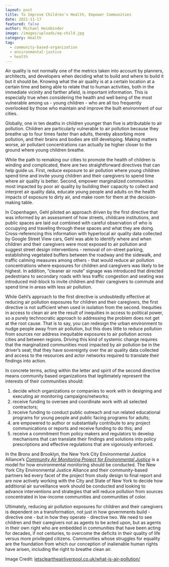 ```yaml
---
layout: post
title: To Improve Children's Health, Empower Communities
date: 2021-11-17
featured: false
author: Michael Heimbinder
image: /images/uploads/aq-child.jpg
category: Health
tag:
  - community-based-organization
  - environmental-justice
  - health
---
```


Air quality is not normally one of the metrics taken into account by planners, architects, and developers when deciding what to build and where to build it but it should be. Knowing what the air quality is at a certain location at a certain time and being able to relate that to human activities, both in the immediate vicinity and farther afield, is important information. This is especially true when considering the health and well being of the most vulnerable among us - young children - who are all too frequently overlooked by those who maintain and improve the built environment of our cities.

Globally, one in ten deaths in children younger than five is attributable to air pollution. Children are particularly vulnerable to air pollution because they breathe up to four times faster than adults, thereby absorbing more pollution, and their brains and bodies are still developing. Making matters worse, air pollutant concentrations can actually be higher closer to the ground where young children breathe.

While the path to remaking our cities to promote the health of children is winding and complicated, there are two straightforward directives that can help guide us. First, reduce exposure to air pollution where young children spend time and invite young children and their caregivers to spend time where air quality is better. Second, empower marginalized communities most impacted by poor air quality by building their capacity to collect and interpret air quality data, educate young people and adults on the health impacts of exposure to dirty air, and make room for them at the decision-making table.

In Copenhagen, Gehl piloted an approach driven by the first directive that was informed by an assessment of how streets, childcare institutions, and public spaces are laid out combined with careful observation of who is occupying and traveling through these spaces and what they are doing. Cross-referencing this information with hyperlocal air quality data collected by Google Street View cars, Gehl was able to identify where and when children and their caregivers were most exposed to air pollution and suggest street design interventions - removal of on-street parking, establishing vegetated buffers between the roadway and the sidewalk, and traffic calming measures among others - that would reduce air pollution concentrations where exposures for children and caregivers was likely to be highest. In addition, “cleaner air route” signage was introduced that directed pedestrians to secondary roads with less traffic congestion and seating was introduced mid-block to invite children and their caregivers to commute and spend time in areas with less air pollution.

While Gehl’s approach to the first directive is undoubtedly effective at reducing air pollution exposures for children and their caregivers, the first directive is not sufficient when used in isolation from the second. Inequities in access to clean air are the result of inequities in access to political power, so a purely technocratic approach to addressing the problem does not get at the root cause. That is to say, you can redesign the urban environment to nudge people away from air pollution, but this does little to reduce pollution from sources nor address inequitable exposures to air pollution across cities and between regions. Driving this kind of systemic change requires that the marginalized communities most impacted by air pollution be in the driver’s seat; that they have sovereignty over the air quality data collected and access to the resources and actor networks required to translate their findings into action.

In concrete terms, acting within the letter and spirit of the second directive means community based organizations that legitimately represent the interests of their communities should:

1. decide which organizations or companies to work with in designing and executing air monitoring campaigns/networks;
2. receive funding to oversee and coordinate work with all selected contractors;
3. receive funding to conduct public outreach and run related educational programs for young people and public facing programs for adults;
4. are empowered to author or substantially contribute to any project communications or reports and receive funding to do this; and
5. receive a commitment from policy makers and regulators to develop mechanisms that can translate their findings and solutions into policy prescriptions and effective regulations that are vigorously enforced.

In the Bronx and Brooklyn, the New York City Environmental Justice Alliance’s _[Community Air Monitoring Project for Environmental Justice](https://www.habitatmap.org/blog/nyc-community-organizations-use-aircasting-to-study-hyperlocal-air-quality-1)_ is a model for how environmental monitoring should be conducted. The New York City Environmental Justice Alliance and their community-based partners led every facet of the project from study design to final report and are now actively working with the City and State of New York to decide how additional air surveillance work should be conducted and looking to advance interventions and strategies that will reduce pollution from sources concentrated in low-income communities and communities of color.

Ultimately, reducing air pollution exposures for children and their caregivers is dependent on a transformation, not just in how governments build - directive one - but in how they operate - directive two. We need to see children and their caregivers not as agents to be acted upon, but as agents in their own right who are embedded in communities that have been acting for decades, if not centuries, to overcome the deficits in their quality of life versus more privileged citizens. Communities whose struggles for equality are the foundation from which our conception of inalienable human rights have arisen, including the right to breathe clean air.

Image Credit: [letscleartheairliverpool.co.uk/what-is-air-pollution/](https://letscleartheairliverpool.co.uk/what-is-air-pollution/)
